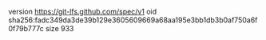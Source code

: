 version https://git-lfs.github.com/spec/v1
oid sha256:fadc349da3de39b129e3605609669a68aa195e3bb1db3b0af750a6f0f79b777c
size 933
